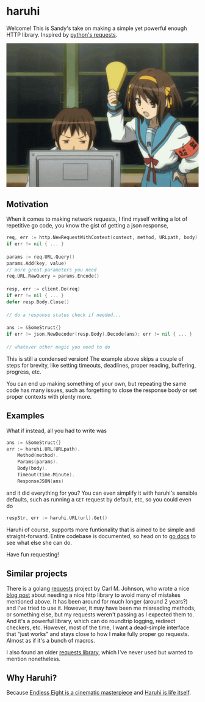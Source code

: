 # haruhi

Welcome! This is Sandy's take on making a simple yet powerful enough
HTTP library. Inspired by [python's requests](https://github.com/psf/requests).

<div align='center'>

![haruhi](haruhi.gif)

</div>

## Motivation

When it comes to making network requests, I find myself writing a lot of repetitive
go code, you know the gist of getting a json response,

```go
req, err := http.NewRequestWithContext(context, method, URLpath, body)
if err != nil { ... }

params := req.URL.Query()
params.Add(key, value)
// more great parameters you need
req.URL.RawQuery = params.Encode()

resp, err := client.Do(req)
if err != nil { ... }
defer resp.Body.Close()

// do a response status check if needed...

ans := &SomeStruct{}
if err != json.NewDecoder(resp.Body).Decode(ans); err != nil { ... }

// whatever other magic you need to do
```

This is still a condensed version! The example above skips a couple of steps for brevity,
like setting timeouts, deadlines, proper reading, buffering, progress, etc. 

You can end up making something of your own, but repeating the same code has many issues,
such as forgetting to close the response body or set proper contexts with plenty more.

## Examples

What if instead, all you had to write was

```go
ans := &SomeStruct{}
err := haruhi.URL(URLpath).
    Method(method).
    Params(params).
    Body(body).
    Timeout(time.Minute).
    ResponseJSON(ans)
```

and it did everything for you? You can even simplify it with haruhi's sensible defaults, such as
running a `GET` request by default, etc, so you could even do

```go
respStr, err := haruhi.URL(url).Get()
```

Haruhi of course, supports more funtionality that is aimed to be simple and straight-forward.
Entire codebase is documented, so head on to [go docs](https://pkg.go.dev/github.com/thecsw/haruhi)
to see what else she can do. 

Have fun requesting!

## Similar projects

There is a golang [requests](https://github.com/carlmjohnson/requests) project by Carl M. Johnson,
who wrote a nice [blog post](https://blog.carlmjohnson.net/post/2021/requests-golang-http-client/) 
about needing a nice http library to avoid many of mistakes mentioned above. It has been around for
much longer (around 2 years?) and I've tried to use it. However, it may have been me misreading 
methods, or something else, but my requests weren't passing as I expected them to. And it's a powerful
library, which can do roundtrip logging, redirect checkers, etc. However, most of the time, I want
a dead-simple interface that "just works" and stays close to how I make fully proper go requests. 
Almost as if it's a bunch of macros.

I also found an older [requests library](https://github.com/asmcos/requests), which I've never used
but wanted to mention nonetheless.

## Why Haruhi?

Because [Endless Eight is a cinematic masterpiece](https://letterboxd.com/thecsw/film/the-melancholy-of-haruhi-suzumiya/) and [Haruhi is life itself](https://haruhi.fandom.com/wiki/Haruhi_Suzumiya).
